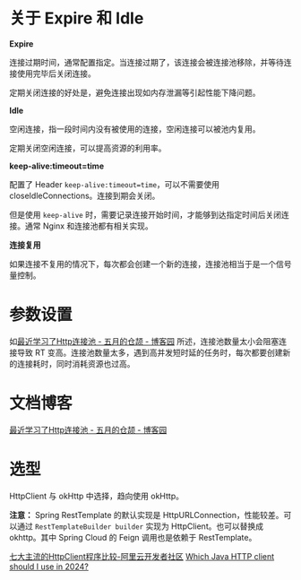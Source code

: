 # 关于 Expire 和 Idle

**Expire**

连接过期时间，通常配置指定。当连接过期了，该连接会被连接池移除，并等待连接使用完毕后关闭连接。

定期关闭连接的好处是，避免连接出现如内存泄漏等引起性能下降问题。

**Idle**

空闲连接，指一段时间内没有被使用的连接，空闲连接可以被池内复用。

定期关闭空闲连接，可以提高资源的利用率。

**keep-alive:timeout=time**

配置了 Header `keep-alive:timeout=time`，可以不需要使用 closeIdleConnections。连接到期会关闭。

但是使用 `keep-alive` 时，需要记录连接开始时间，才能够到达指定时间后关闭连接。通常 Nginx 和连接池都有相关实现。

**连接复用**

如果连接不复用的情况下，每次都会创建一个新的连接，连接池相当于是一个信号量控制。

# 参数设置

如[最近学习了Http连接池 - 五月的仓颉 - 博客园](https://www.cnblogs.com/xrq730/p/10963689.html) 所述，连接池数量太小会阻塞连接导致 RT 变高。连接池数量太多，遇到高并发短时延的任务时，每次都要创建新的连接耗时，同时消耗资源也过高。

# 文档博客

[最近学习了Http连接池 - 五月的仓颉 - 博客园](https://www.cnblogs.com/xrq730/p/10963689.html)


# 选型

HttpClient 与 okHttp 中选择，趋向使用 okHttp。

**注意：** Spring RestTemplate 的默认实现是 HttpURLConnection，性能较差。可以通过 `RestTemplateBuilder builder` 实现为 HttpClient。也可以替换成 okhttp。其中 Spring Cloud 的 Feign 调用也是依赖于 RestTemplate。

[七大主流的HttpClient程序比较-阿里云开发者社区](https://developer.aliyun.com/article/1416617)
[Which Java HTTP client should I use in 2024?](https://www.wiremock.io/post/java-http-client-comparison)
